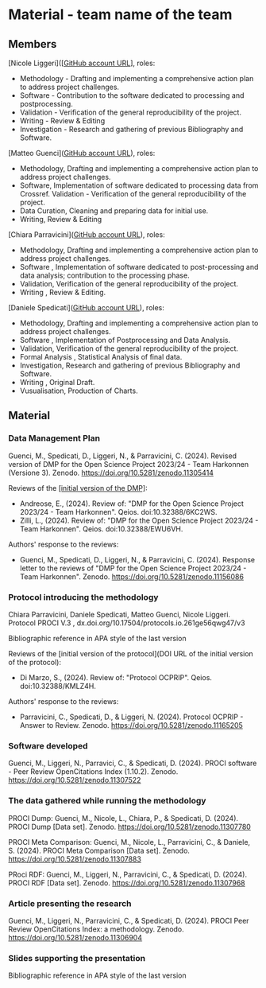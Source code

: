 # Material - team name of the team

## Members
[Nicole Liggeri]([[GitHub account URL](https://github.com/NicoleLiggeri)], roles:
* Methodology - Drafting and implementing a comprehensive action plan to address project challenges.
* Software - Contribution to the software dedicated to processing and postprocessing.
* Validation - Verification of the general reproducibility of the project.
* Writing - Review & Editing
* Investigation - Research and gathering of previous Bibliography and Software.

[Matteo Guenci]([GitHub account URL](https://github.com/matteo-guenci)), roles:
* Methodology, Drafting and implementing a comprehensive action plan to address project challenges.
* Software, Implementation of software dedicated to processing data from Crossref.
Validation - Verification of the general reproducibility of the project.
* Data Curation, Cleaning and preparing data for initial use.
* Writing, Review & Editing

[Chiara Parravicini]([GitHub account URL](https://github.com/ChiaraParravicini)), roles:
* Methodology, Drafting and implementing a comprehensive action plan to address project challenges.
* Software , Implementation of software dedicated to post-processing and data analysis; contribution to the processing phase.
* Validation, Verification of the general reproducibility of the project.
* Writing , Review & Editing.

[Daniele Spedicati]([GitHub account URL](https://github.com/SpedicatiDaniele)), roles:
* Methodology, Drafting and implementing a comprehensive action plan to address project challenges.
* Software , Implementation of Postprocessing and Data Analysis.
* Validation, Verification of the general reproducibility of the project.
* Formal Analysis , Statistical Analysis of final data.
* Investigation, Research and gathering of previous Bibliography and Software.
* Writing , Original Draft.
* Vusualisation, Production of Charts.

## Material

### Data Management Plan
Guenci, M., Spedicati, D., Liggeri, N., & Parravicini, C. (2024). Revised version of DMP for the Open Science Project 2023/24 - Team Harkonnen (Versione 3). Zenodo. https://doi.org/10.5281/zenodo.11305414

Reviews of the [[initial version of the DMP]](https://doi.org/10.5281/zenodo.10950753):
* Andreose, E., (2024). Review of: "DMP for the Open Science Project 2023/24 - Team Harkonnen". Qeios. doi:10.32388/6KC2WS.
* Zilli, L., (2024). Review of: "DMP for the Open Science Project 2023/24 - Team Harkonnen". Qeios. doi:10.32388/EWU6VH.

Authors' response to the reviews:
* Guenci, M., Spedicati, D., Liggeri, N., & Parravicini, C. (2024). Response letter to the reviews of "DMP for the Open Science Project 2023/24 - Team Harkonnen". Zenodo. https://doi.org/10.5281/zenodo.11156086


### Protocol introducing the methodology
Chiara Parravicini, Daniele Spedicati, Matteo Guenci, Nicole Liggeri. Protocol PROCI V.3 , dx.doi.org/10.17504/protocols.io.261ge56qwg47/v3

Bibliographic reference in APA style of the last version

Reviews of the [initial version of the protocol](DOI URL of the initial version of the protocol):
* Di Marzo, S., (2024). Review of: "Protocol OCPRIP". Qeios. doi:10.32388/KMLZ4H.

Authors' response to the reviews:
* Parravicini, C., Spedicati, D., & Liggeri, N. (2024). Protocol OCPRIP - Answer to Review. Zenodo. https://doi.org/10.5281/zenodo.11165205


### Software developed
Guenci, M., Liggeri, N., Parravici, C., & Spedicati, D. (2024). PROCI software - Peer Review OpenCitations Index (1.10.2). Zenodo. https://doi.org/10.5281/zenodo.11307522


### The data gathered while running the methodology
PROCI Dump: Guenci, M., Nicole, L., Chiara, P., & Spedicati, D. (2024). PROCI Dump [Data set]. Zenodo. https://doi.org/10.5281/zenodo.11307780

PROCI Meta Comparison: Guenci, M., Nicole, L., Parravicini, C., & Daniele, S. (2024). PROCI Meta Comparison [Data set]. Zenodo. https://doi.org/10.5281/zenodo.11307883

PRoci RDF: Guenci, M., Liggeri, N., Parravicini, C., & Spedicati, D. (2024). PROCI RDF [Data set]. Zenodo. https://doi.org/10.5281/zenodo.11307968


### Article presenting the research
Guenci, M., Liggeri, N., Parravicini, C., & Spedicati, D. (2024). PROCI Peer Review OpenCitations Index: a methodology. Zenodo. https://doi.org/10.5281/zenodo.11306904


### Slides supporting the presentation
Bibliographic reference in APA style of the last version
